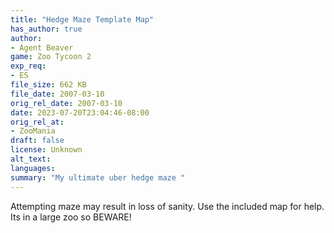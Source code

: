 ```yaml
---
title: "Hedge Maze Template Map"
has_author: true
author: 
- Agent Beaver
game: Zoo Tycoon 2
exp_req: 
- ES
file_size: 662 KB
file_date: 2007-03-10
orig_rel_date: 2007-03-10
date: 2023-07-20T23:04:46-08:00
orig_rel_at: 
- ZooMania
draft: false
license: Unknown
alt_text: 
languages:
summary: "My ultimate uber hedge maze "
---
```


Attempting maze may result in loss of sanity. Use the included map for help. Its in a large zoo so BEWARE!